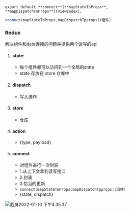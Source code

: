 ```
export default **connect**(**mapStateToProps**, **mapDispatchToProps**)(ViewIndex);
```


```js
connect(mapStateToProps,mapDispatchTpprops)(组件)
```

### Redux

解决组件和data连接的问题并提供两个读写的api

1. #### state:

   - 每个组件都可以访问到一个全局的state
   - state 存放在 store 仓库中

2. #### dispatch

   - 写入操作

3. #### store

   - 仓库

4. #### action

   - {type, payload}

5. #### connect

   - 对组件进行一次封装
   - 1.从上下文拿到读写接口
   - 2.封装
   - 3.恰当的更新
   - `connect(mapStateToProps,mapDispatchTpprops)(组件)`
   - {state, dispatch}

![截屏2022-01-10 下午4.35.37](https://image.hansking.cn/uPic/202201/%E6%88%AA%E5%B1%8F2022-01-10%20%E4%B8%8B%E5%8D%884.35.37-jI3rwx.png)